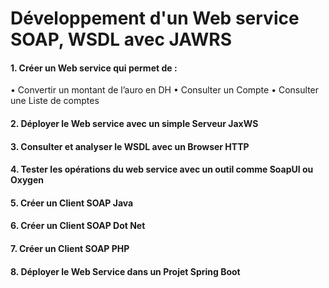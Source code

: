 # Développement d'un Web service SOAP, WSDL avec JAWRS

#### 1. Créer un Web service qui permet de : 
• Convertir un montant de l’auro en DH
• Consulter un Compte
• Consulter une Liste de comptes

#### 2. Déployer le Web service avec un simple Serveur JaxWS

#### 3. Consulter et analyser le WSDL avec un Browser HTTP

#### 4. Tester les opérations du web service avec un outil comme SoapUI ou Oxygen

#### 5. Créer un Client SOAP Java

#### 6. Créer un Client SOAP Dot Net

#### 7. Créer un Client SOAP PHP

#### 8. Déployer le Web Service dans un Projet Spring Boot
